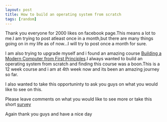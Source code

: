 ```yaml
---
layout: post
title: How to build an operating system from scratch
tags: [random]
---
```


Thank you everyone for 2000 likes on facebook page.This means a lot to me.I am trying to post atleast once in a month,but there are many things 
going on in my life as of now...I will try to post once a month for sure.

I am also trying to upgrade myself  and i found an amazing course [Building a Modern Computer from First Principles](http://www.nand2tetris.org/).I always wanted 
to build an operating system from scratch  and finding this course was a boon.This is a 12 week course and i am at 4th week now and its been 
an amazing journey so far.

I also wanted to take this opportuninty to ask you guys on what you would like to see on this.

Please leave comments on what you would like to see more or take this short [survey](https://docs.google.com/forms/d/1BDDEa1giduuof3GaHvboLQyNH3igM6yuubH9HB54SNU)


Again thank you guys  and have a nice day
